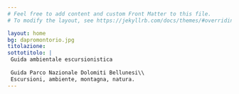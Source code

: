 ```yaml
---
# Feel free to add content and custom Front Matter to this file.
# To modify the layout, see https://jekyllrb.com/docs/themes/#overriding-theme-defaults

layout: home
bg: dapromontorio.jpg
titolazione: 
sottotitolo: |
 Guida ambientale escursionistica
 
 Guida Parco Nazionale Dolomiti Bellunesi\\
 Escursioni, ambiente, montagna, natura.
---
```

